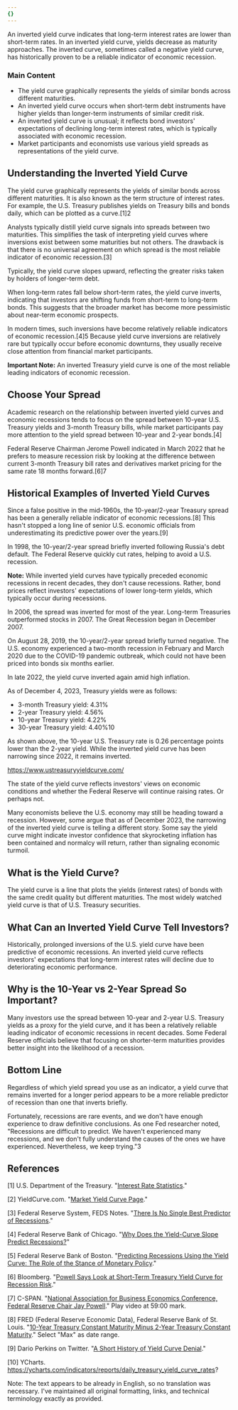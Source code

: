 ```yaml
---
{}
---
```


An inverted yield curve indicates that long-term interest rates are lower than short-term rates. In an inverted yield curve, yields decrease as maturity approaches. The inverted curve, sometimes called a negative yield curve, has historically proven to be a reliable indicator of economic recession.

### Main Content

- The yield curve graphically represents the yields of similar bonds across different maturities.
- An inverted yield curve occurs when short-term debt instruments have higher yields than longer-term instruments of similar credit risk.
- An inverted yield curve is unusual; it reflects bond investors' expectations of declining long-term interest rates, which is typically associated with economic recession.
- Market participants and economists use various yield spreads as representations of the yield curve.

## Understanding the Inverted Yield Curve

The yield curve graphically represents the yields of similar bonds across different maturities. It is also known as the term structure of interest rates. For example, the U.S. Treasury publishes yields on Treasury bills and bonds daily, which can be plotted as a curve.[1]2

Analysts typically distill yield curve signals into spreads between two maturities. This simplifies the task of interpreting yield curves where inversions exist between some maturities but not others. The drawback is that there is no universal agreement on which spread is the most reliable indicator of economic recession.[3]

Typically, the yield curve slopes upward, reflecting the greater risks taken by holders of longer-term debt.

When long-term rates fall below short-term rates, the yield curve inverts, indicating that investors are shifting funds from short-term to long-term bonds. This suggests that the broader market has become more pessimistic about near-term economic prospects.

In modern times, such inversions have become relatively reliable indicators of economic recession.[4]5 Because yield curve inversions are relatively rare but typically occur before economic downturns, they usually receive close attention from financial market participants.

**Important Note:** An inverted Treasury yield curve is one of the most reliable leading indicators of economic recession.

## Choose Your Spread

Academic research on the relationship between inverted yield curves and economic recessions tends to focus on the spread between 10-year U.S. Treasury yields and 3-month Treasury bills, while market participants pay more attention to the yield spread between 10-year and 2-year bonds.[4]

Federal Reserve Chairman Jerome Powell indicated in March 2022 that he prefers to measure recession risk by looking at the difference between current 3-month Treasury bill rates and derivatives market pricing for the same rate 18 months forward.[6]7

## Historical Examples of Inverted Yield Curves

Since a false positive in the mid-1960s, the 10-year/2-year Treasury spread has been a generally reliable indicator of economic recessions.[8] This hasn't stopped a long line of senior U.S. economic officials from underestimating its predictive power over the years.[9]

In 1998, the 10-year/2-year spread briefly inverted following Russia's debt default. The Federal Reserve quickly cut rates, helping to avoid a U.S. recession.

**Note:** While inverted yield curves have typically preceded economic recessions in recent decades, they don't cause recessions. Rather, bond prices reflect investors' expectations of lower long-term yields, which typically occur during recessions.

In 2006, the spread was inverted for most of the year. Long-term Treasuries outperformed stocks in 2007. The Great Recession began in December 2007.

On August 28, 2019, the 10-year/2-year spread briefly turned negative. The U.S. economy experienced a two-month recession in February and March 2020 due to the COVID-19 pandemic outbreak, which could not have been priced into bonds six months earlier.

In late 2022, the yield curve inverted again amid high inflation.

As of December 4, 2023, Treasury yields were as follows:

- 3-month Treasury yield: 4.31%
- 2-year Treasury yield: 4.56%
- 10-year Treasury yield: 4.22%
- 30-year Treasury yield: 4.40%10

As shown above, the 10-year U.S. Treasury rate is 0.26 percentage points lower than the 2-year yield. While the inverted yield curve has been narrowing since 2022, it remains inverted.

https://www.ustreasuryyieldcurve.com/

The state of the yield curve reflects investors' views on economic conditions and whether the Federal Reserve will continue raising rates. Or perhaps not.

Many economists believe the U.S. economy may still be heading toward a recession. However, some argue that as of December 2023, the narrowing of the inverted yield curve is telling a different story. Some say the yield curve might indicate investor confidence that skyrocketing inflation has been contained and normalcy will return, rather than signaling economic turmoil.

## What is the Yield Curve?

The yield curve is a line that plots the yields (interest rates) of bonds with the same credit quality but different maturities. The most widely watched yield curve is that of U.S. Treasury securities.

## What Can an Inverted Yield Curve Tell Investors?

Historically, prolonged inversions of the U.S. yield curve have been predictive of economic recessions. An inverted yield curve reflects investors' expectations that long-term interest rates will decline due to deteriorating economic performance.

## Why is the 10-Year vs 2-Year Spread So Important?

Many investors use the spread between 10-year and 2-year U.S. Treasury yields as a proxy for the yield curve, and it has been a relatively reliable leading indicator of economic recessions in recent decades. Some Federal Reserve officials believe that focusing on shorter-term maturities provides better insight into the likelihood of a recession.

## Bottom Line

Regardless of which yield spread you use as an indicator, a yield curve that remains inverted for a longer period appears to be a more reliable predictor of recession than one that inverts briefly.

Fortunately, recessions are rare events, and we don't have enough experience to draw definitive conclusions. As one Fed researcher noted, "Recessions are difficult to predict. We haven't experienced many recessions, and we don't fully understand the causes of the ones we have experienced. Nevertheless, we keep trying."3

## References

[1] U.S. Department of the Treasury. "[Interest Rate Statistics](https://www.treasury.gov/resource-center/data-chart-center/interest-rates/Pages/TextView.aspx?data=yield)."

[2] YieldCurve.com. "[Market Yield Curve Page](http://www.yieldcurve.com/marketyieldcurve.htm)."

[3] Federal Reserve System, FEDS Notes. "[There Is No Single Best Predictor of Recessions](https://www.federalreserve.gov/econres/notes/feds-notes/there-is-no-single-best-predictor-of-recessions-20190521.htm)."

[4] Federal Reserve Bank of Chicago. "[Why Does the Yield-Curve Slope Predict Recessions?](https://www.chicagofed.org/publications/chicago-fed-letter/2018/404)"

[5] Federal Reserve Bank of Boston. "[Predicting Recessions Using the Yield Curve: The Role of the Stance of Monetary Policy](https://www.bostonfed.org/publications/current-policy-perspectives/2020/predicting-recessions-using-the-yield-curve.aspx)."

[6] Bloomberg. "[Powell Says Look at Short-Term Treasury Yield Curve for Recession Risk](https://www.bloomberg.com/news/articles/2022-03-21/powell-says-look-at-short-term-yield-curve-for-recession-risk)."

[7] C-SPAN. "[National Association for Business Economics Conference, Federal Reserve Chair Jay Powell](https://www.c-span.org/video/?518841-101/national-association-business-economics-conference-federal-reserve-chair-jay-powell)." Play video at 59:00 mark.

[8] FRED (Federal Reserve Economic Data), Federal Reserve Bank of St. Louis. "[10-Year Treasury Constant Maturity Minus 2-Year Treasury Constant Maturity](https://fred.stlouisfed.org/series/T10Y2Y/)." Select "Max" as date range.

[9] Dario Perkins on Twitter. "[A Short History of Yield Curve Denial](https://twitter.com/darioperkins/status/1506383088338755590)."

[10] YCharts. https://ycharts.com/indicators/reports/daily_treasury_yield_curve_rates?

Note: The text appears to be already in English, so no translation was necessary. I've maintained all original formatting, links, and technical terminology exactly as provided.